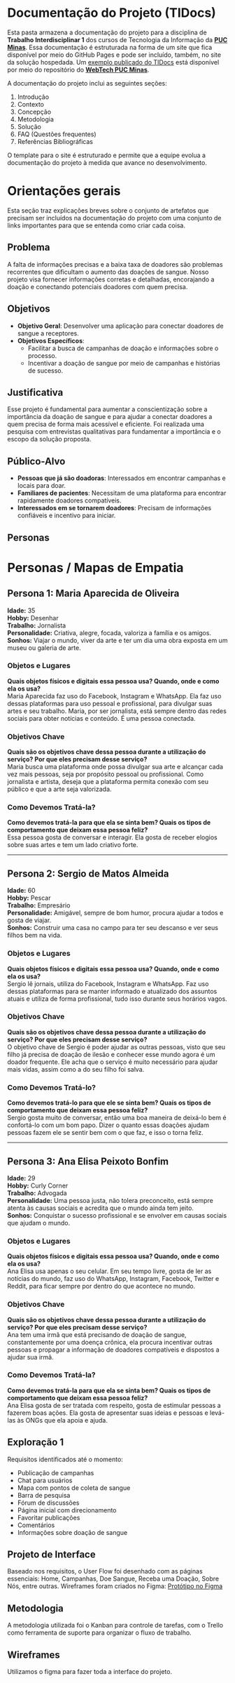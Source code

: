 # Documentação do Projeto (TIDocs)

Esta pasta armazena a documentação do projeto para a disciplina de **Trabalho Interdisciplinar 1** dos cursos de Tecnologia da Informação da **[PUC Minas](https://pucminas.br)**. Essa documentação é estruturada na forma de um site que fica disponível por meio do GitHub Pages e pode ser incluído, também, no site da solução hospedada. Um [exemplo publicado do TIDocs](https://webtech-puc-minas.github.io/ti1-template/) está disponível por meio do repositório do **[WebTech PUC Minas](https://github.com/webtech-pucminas)**.

A documentação do projeto inclui as seguintes seções:

1. Introdução
2. Contexto
3. Concepção
4. Metodologia
5. Solução
6. FAQ (Questões frequentes)
7. Referências Bibliográficas

O template para o site é estruturado e permite que a equipe evolua a documentação do projeto à medida que avance no desenvolvimento.

# Orientações gerais

Esta seção traz explicações breves sobre o conjunto de artefatos que precisam ser incluídos na documentação do projeto com uma conjunto de links importantes para que se entenda como criar cada coisa. 

## Problema

A falta de informações precisas e a baixa taxa de doadores são problemas recorrentes que dificultam o aumento das doações de sangue. Nosso projeto visa fornecer informações corretas e detalhadas, encorajando a doação e conectando potenciais doadores com quem precisa.

## Objetivos

- **Objetivo Geral**: Desenvolver uma aplicação para conectar doadores de sangue a receptores.
- **Objetivos Específicos**:
  - Facilitar a busca de campanhas de doação e informações sobre o processo.
  - Incentivar a doação de sangue por meio de campanhas e histórias de sucesso.

## Justificativa

Esse projeto é fundamental para aumentar a conscientização sobre a importância da doação de sangue e para ajudar a conectar doadores a quem precisa de forma mais acessível e eficiente. Foi realizada uma pesquisa com entrevistas qualitativas para fundamentar a importância e o escopo da solução proposta.

## Público-Alvo

- **Pessoas que já são doadoras**: Interessados em encontrar campanhas e locais para doar.
- **Familiares de pacientes**: Necessitam de uma plataforma para encontrar rapidamente doadores compatíveis.
- **Interessados em se tornarem doadores**: Precisam de informações confiáveis e incentivo para iniciar.

## Personas

# Personas / Mapas de Empatia

## Persona 1: Maria Aparecida de Oliveira

**Idade:** 35  
**Hobby:** Desenhar  
**Trabalho:** Jornalista  
**Personalidade:** Criativa, alegre, focada, valoriza a família e os amigos.  
**Sonhos:** Viajar o mundo, viver da arte e ter um dia uma obra exposta em um museu ou galeria de arte.

### Objetos e Lugares
**Quais objetos físicos e digitais essa pessoa usa? Quando, onde e como ela os usa?**  
Maria Aparecida faz uso do Facebook, Instagram e WhatsApp. Ela faz uso dessas plataformas para uso pessoal e profissional, para divulgar suas artes e seu trabalho. Maria, por ser jornalista, está sempre dentro das redes sociais para obter notícias e conteúdo. É uma pessoa conectada.

### Objetivos Chave
**Quais são os objetivos chave dessa pessoa durante a utilização do serviço? Por que eles precisam desse serviço?**  
Maria busca uma plataforma onde possa divulgar sua arte e alcançar cada vez mais pessoas, seja por propósito pessoal ou profissional. Como jornalista e artista, deseja que a plataforma permita conexão com seu público e que a arte seja valorizada.

### Como Devemos Tratá-la?
**Como devemos tratá-la para que ela se sinta bem? Quais os tipos de comportamento que deixam essa pessoa feliz?**  
Essa pessoa gosta de conversar e interagir. Ela gosta de receber elogios sobre suas artes e tem um lado criativo forte.

---

## Persona 2: Sergio de Matos Almeida

**Idade:** 60  
**Hobby:** Pescar  
**Trabalho:** Empresário  
**Personalidade:** Amigável, sempre de bom humor, procura ajudar a todos e gosta de viajar.  
**Sonhos:** Construir uma casa no campo para ter seu descanso e ver seus filhos bem na vida.

### Objetos e Lugares
**Quais objetos físicos e digitais essa pessoa usa? Quando, onde e como ela os usa?**  
Sergio lê jornais, utiliza do Facebook, Instagram e WhatsApp. Faz uso dessas plataformas para se manter informado e atualizado dos assuntos atuais e utiliza de forma profissional, tudo isso durante seus horários vagos.

### Objetivos Chave
**Quais são os objetivos chave dessa pessoa durante a utilização do serviço? Por que eles precisam desse serviço?**  
O objetivo chave de Sergio é poder ajudar as outras pessoas, visto que seu filho já precisa de doação de ilesão e conhecer esse mundo agora é um doador frequente. Ele acha que o serviço é muito necessário para ajudar mais vidas, assim como a do seu filho foi salva.

### Como Devemos Tratá-lo?
**Como devemos tratá-lo para que ele se sinta bem? Quais os tipos de comportamento que deixam essa pessoa feliz?**  
Sergio gosta muito de conversar, então uma boa maneira de deixá-lo bem é confortá-lo com um bom papo. Dizer o quanto essas doações ajudam pessoas fazem ele se sentir bem com o que faz, e isso o torna feliz.

---

## Persona 3: Ana Elisa Peixoto Bonfim

**Idade:** 29  
**Hobby:** Curly Corner  
**Trabalho:** Advogada  
**Personalidade:** Uma pessoa justa, não tolera preconceito, está sempre atenta às causas sociais e acredita que o mundo ainda tem jeito.  
**Sonhos:** Conquistar o sucesso profissional e se envolver em causas sociais que ajudam o mundo.

### Objetos e Lugares
**Quais objetos físicos e digitais essa pessoa usa? Quando, onde e como ela os usa?**  
Ana Elisa usa apenas o seu celular. Em seu tempo livre, gosta de ler as notícias do mundo, faz uso do WhatsApp, Instagram, Facebook, Twitter e Reddit, para ficar sempre por dentro do que acontece no mundo.

### Objetivos Chave
**Quais são os objetivos chave dessa pessoa durante a utilização do serviço? Por que eles precisam desse serviço?**  
Ana tem uma irmã que está precisando de doação de sangue, constantemente por uma doença crônica, ela procura incentivar outras pessoas e propagar a informação de doadores compatíveis e dispostos a ajudar sua irmã.

### Como Devemos Tratá-la?
**Como devemos tratá-la para que ela se sinta bem? Quais os tipos de comportamento que deixam essa pessoa feliz?**  
Ana Elisa gosta de ser tratada com respeito, gosta de estimular pessoas a fazerem boas ações. Ela gosta de apresentar suas ideias e pessoas e levá-las às ONGs que ela apoia e ajuda.


## Exploração 1

Requisitos identificados até o momento:
- Publicação de campanhas
- Chat para usuários
- Mapa com pontos de coleta de sangue
- Barra de pesquisa
- Fórum de discussões
- Página inicial com direcionamento
- Favoritar publicações
- Comentários
- Informações sobre doação de sangue

## Projeto de Interface

Baseado nos requisitos, o User Flow foi desenhado com as páginas essenciais: Home, Campanhas, Doe Sangue, Receba uma Doação, Sobre Nós, entre outras. Wireframes foram criados no Figma: [Protótipo no Figma](https://www.figma.com/proto/sX50viTaWAOpkUKbe8NUuY/Hemo%2B?nodeid=132-69&node-type=canvas&t=HNrdEXbRfLpeSW4p-1&scaling=minzoom&content-scaling=fixed&page-id=0%3A1)

## Metodologia

A metodologia utilizada foi o Kanban para controle de tarefas, com o Trello como ferramenta de suporte para organizar o fluxo de trabalho.

## Wireframes

Utilizamos o figma para fazer toda a interface do projeto.
